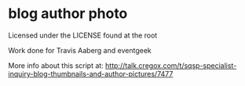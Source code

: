 # blog author photo
Licensed under the LICENSE found at the root

Work done for Travis Aaberg and eventgeek

More info about this script at: http://talk.cregox.com/t/sqsp-specialist-inquiry-blog-thumbnails-and-author-pictures/7477